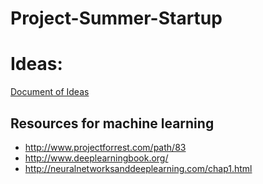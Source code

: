 # Project-Summer-Startup

Ideas:
===================
[Document of Ideas](https://docs.google.com/document/d/1w1syyt7Mo19q6PWwSv0pYUmBF4MPqxRJeB31a-aM_ls/edit?usp=sharing)


Resources for machine learning
-------------------
* http://www.projectforrest.com/path/83
* http://www.deeplearningbook.org/
* http://neuralnetworksanddeeplearning.com/chap1.html
